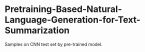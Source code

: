 # Pretraining-Based-Natural-Language-Generation-for-Text-Summarization
Samples on CNN test set by pre-trained model.
